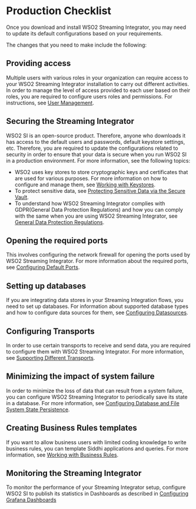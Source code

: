 # Production Checklist

Once you download and install WSO2 Streaming Integrator, you may need to update its default configurations based on your requirements.

The changes that you need to make include the following:

## Providing access

Multiple users with various roles in your organization can require access to your WSO2 Streaming Integrator installation to carry out different activities. In order to manage the level of access provided to each user based on their roles, you are required to configure users roles and permissions. For instructions, see [User Management]({{base_path}}/install-and-setup/setup/si-setup/user-management).

## Securing the Streaming Integrator

WSO2 SI is an open-source product. Therefore, anyone who downloads it has access to the default users and passwords, default keystore settings, etc. Therefore, you are required to update the configurations related to security in order to ensure that your data is secure when you run WSO2 SI in a production environment. For more information, see the following topics:

- WSO2 uses key stores to store cryptographic keys and certificates that are used for various purposes. For more information on how to configure and manage them, see [Working with Keystores]({{base_path}}/install-and-setup/setup/si-setup/working-with-keystores).
- To protect sensitive data, see [Protecting Sensitive Data via the Secure Vault](https://ei.docs.wso2.com/en/latest/streaming-integrator/admin/protecting-sensitive-data-via-the-secure-vault/).
- To understand how WSO2 Streaming Integrator complies with GDPR(General Data Protection Regulations) and how you can comply with the same when you are using WSO2 Streaming Integrator, see [General Data Protection Regulations]({{base_path}}/install-and-setup/setup/si-setup/general-data-protection-regulations).

## Opening the required ports

This involves configuring the network firewall for opening the ports used by WSO2 Streaming Integrator. For more information about the required ports, see [Configuring Default Ports]({{base_path}}/install-and-setup/setup/si-setup/configuring-default-ports).

## Setting up databases

If you are integrating data stores in your Streaming Integration flows, you need to set up databases. For information about supported database types and how to configure data sources for them, see [Configuring Datasources]({{base_path}}/install-and-setup/setup/si-setup/configuring-data-sources).

## Configuring Transports

In order to use certain transports to receive and send data, you are required to configure them with WSO2 Streaming Integrator. For more information, see [Supporting Different Transports]({{base_path}}/install-and-setup/setup/si-setup/supporting-different-transports).

## Minimizing the impact of system failure

In order to minimize the loss of data that can result from a system failure, you can configure WSO2 Streaming Integrator to periodically save its state in a database. For more information, see [Configuring Database and File System State Persistence]({{base_path}}/install-and-setup/setup/si-setup/configuring-database-and-file-system-state-persistence).

## Creating Business Rules templates

If you want to allow business users with limited coding knowledge to write business rules, you can template Siddhi applications and queries. For more information, see [Working with Business Rules]({{base_path}}/install-and-setup/setup/si-setup/creating-business-rules-templates).

## Monitoring the Streaming Integrator

To monitor the performance of your Streaming Integrator setup, configure WSO2 SI to publish its statistics in Dashboards as described in [Configuring Grafana Dashboards]({{base_path}}/https://observe/streaming-integrator/setting-up-si-statistics-dashboards/)




 

